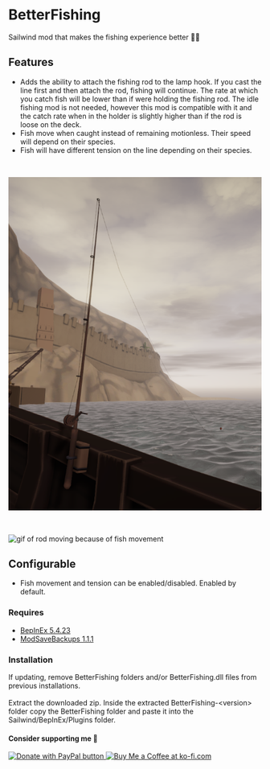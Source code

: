 # BetterFishing

Sailwind mod that makes the fishing experience better 🎣😎

## Features

* Adds the ability to attach the fishing rod to the lamp hook. If you cast the line first and then attach the rod, fishing will continue. The rate at which you catch fish will be lower than if were holding the fishing rod. The idle fishing mod is not needed, however this mod is compatible with it and the catch rate when in the holder is slightly higher than if the rod is loose on the deck.
* Fish move when caught instead of remaining motionless. Their speed will depend on their species. 
* Fish will have different tension on the line depending on their species.
<br>

![Screenshot of fishing rod in holder](https://github.com/bryon82/SailwindBetterFishing/blob/main/Screenshots/rodInHolder.png)

<br>

![gif of rod moving because of fish movement](https://github.com/bryon82/SailwindBetterFishing/blob/main/Screenshots/fishMovement.gif)

## Configurable

* Fish movement and tension can be enabled/disabled. Enabled by default.

### Requires

* [BepInEx 5.4.23](https://github.com/BepInEx/BepInEx/releases)
* [ModSaveBackups 1.1.1](https://thunderstore.io/c/sailwind/p/RadDude/ModSaveBackups/)

### Installation

If updating, remove BetterFishing folders and/or BetterFishing.dll files from previous installations.  
<br>
Extract the downloaded zip. Inside the extracted BetterFishing-\<version\> folder copy the BetterFishing folder and paste it into the Sailwind/BepInEx/Plugins folder.  

#### Consider supporting me 🤗

<a href='https://www.paypal.com/donate/?business=WKY25BB3TSH6E&no_recurring=0&item_name=Thank+you+for+your+support%21+I%27m+glad+you+are+enjoying+my+mods%21&currency_code=USD' target='_blank'><img src="https://www.paypalobjects.com/en_US/i/btn/btn_donate_LG.gif" border="0" alt="Donate with PayPal button" />
<a href='https://ko-fi.com/S6S11DDLMC' target='_blank'><img height='36' style='border:0px;height:36px;' src='https://storage.ko-fi.com/cdn/kofi6.png?v=6' border='0' alt='Buy Me a Coffee at ko-fi.com' /></a>